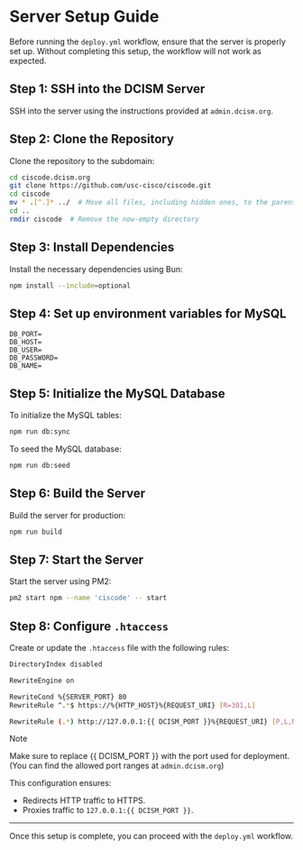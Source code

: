 # Server Setup Guide

Before running the `deploy.yml` workflow, ensure that the server is properly set up. Without completing this setup, the workflow will not work as expected.

## Step 1: SSH into the DCISM Server

SSH into the server using the instructions provided at `admin.dcism.org`.

## Step 2: Clone the Repository

Clone the repository to the subdomain:

```bash
cd ciscode.dcism.org
git clone https://github.com/usc-cisco/ciscode.git
cd ciscode
mv * .[^.]* ../  # Move all files, including hidden ones, to the parent directory
cd ..
rmdir ciscode  # Remove the now-empty directory
```

## Step 3: Install Dependencies

Install the necessary dependencies using Bun:

```bash
npm install --include=optional
```

## Step 4: Set up environment variables for MySQL

```
DB_PORT=
DB_HOST=
DB_USER=
DB_PASSWORD=
DB_NAME=
```

## Step 5: Initialize the MySQL Database

To initialize the MySQL tables:
```bash
npm run db:sync
```

To seed the MySQL database:

```bash
npm run db:seed
```

## Step 6: Build the Server

Build the server for production:

```bash
npm run build
```

## Step 7: Start the Server

Start the server using PM2:

```bash
pm2 start npm --name 'ciscode' -- start
```

## Step 8: Configure `.htaccess`

Create or update the `.htaccess` file with the following rules:

```bash
DirectoryIndex disabled

RewriteEngine on

RewriteCond %{SERVER_PORT} 80
RewriteRule ^.*$ https://%{HTTP_HOST}%{REQUEST_URI} [R=301,L]

RewriteRule (.*) http://127.0.0.1:{{ DCISM_PORT }}%{REQUEST_URI} [P,L,NE]
```

> [!NOTE] 
> Make sure to replace {{ DCISM_PORT }} with the port used for deployment. (You can find the allowed port ranges at `admin.dcism.org`)

This configuration ensures:

- Redirects HTTP traffic to HTTPS.
- Proxies traffic to `127.0.0.1:{{ DCISM_PORT }}`.

---

Once this setup is complete, you can proceed with the `deploy.yml` workflow.